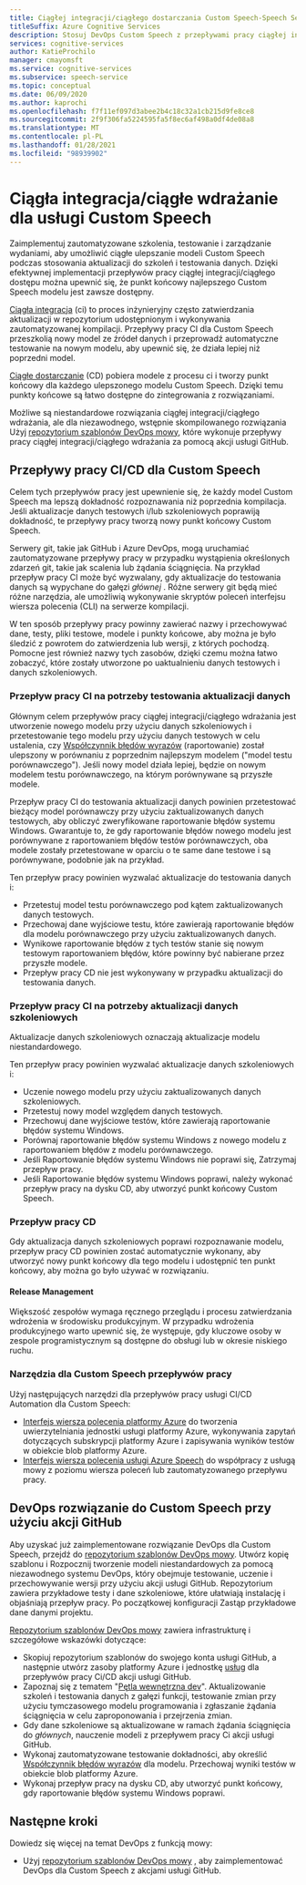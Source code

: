 ```yaml
---
title: Ciągłej integracji/ciągłego dostarczania Custom Speech-Speech Service
titleSuffix: Azure Cognitive Services
description: Stosuj DevOps Custom Speech z przepływami pracy ciągłej integracji i ciągłego wdrażania. Zaimplementuj istniejące rozwiązanie DevOps dla własnego projektu.
services: cognitive-services
author: KatieProchilo
manager: cmayomsft
ms.service: cognitive-services
ms.subservice: speech-service
ms.topic: conceptual
ms.date: 06/09/2020
ms.author: kaprochi
ms.openlocfilehash: f7f11ef097d3abee2b4c18c32a1cb215d9fe8ce8
ms.sourcegitcommit: 2f9f306fa5224595fa5f8ec6af498a0df4de08a8
ms.translationtype: MT
ms.contentlocale: pl-PL
ms.lasthandoff: 01/28/2021
ms.locfileid: "98939902"
---
```

# <a name="cicd-for-custom-speech"></a>Ciągła integracja/ciągłe wdrażanie dla usługi Custom Speech

Zaimplementuj zautomatyzowane szkolenia, testowanie i zarządzanie wydaniami, aby umożliwić ciągłe ulepszanie modeli Custom Speech podczas stosowania aktualizacji do szkoleń i testowania danych. Dzięki efektywnej implementacji przepływów pracy ciągłej integracji/ciągłego dostępu można upewnić się, że punkt końcowy najlepszego Custom Speech modelu jest zawsze dostępny.

[Ciągła integracja](/azure/devops/learn/what-is-continuous-integration) (ci) to proces inżynieryjny często zatwierdzania aktualizacji w repozytorium udostępnionym i wykonywania zautomatyzowanej kompilacji. Przepływy pracy CI dla Custom Speech przeszkolią nowy model ze źródeł danych i przeprowadź automatyczne testowanie na nowym modelu, aby upewnić się, że działa lepiej niż poprzedni model.

[Ciągłe dostarczanie](/azure/devops/learn/what-is-continuous-delivery) (CD) pobiera modele z procesu ci i tworzy punkt końcowy dla każdego ulepszonego modelu Custom Speech. Dzięki temu punkty końcowe są łatwo dostępne do zintegrowania z rozwiązaniami.

Możliwe są niestandardowe rozwiązania ciągłej integracji/ciągłego wdrażania, ale dla niezawodnego, wstępnie skompilowanego rozwiązania Użyj [repozytorium szablonów DevOps mowy](https://github.com/Azure-Samples/Speech-Service-DevOps-Template), które wykonuje przepływy pracy ciągłej integracji/ciągłego wdrażania za pomocą akcji usługi GitHub.

## <a name="cicd-workflows-for-custom-speech"></a>Przepływy pracy CI/CD dla Custom Speech

Celem tych przepływów pracy jest upewnienie się, że każdy model Custom Speech ma lepszą dokładność rozpoznawania niż poprzednia kompilacja. Jeśli aktualizacje danych testowych i/lub szkoleniowych poprawiją dokładność, te przepływy pracy tworzą nowy punkt końcowy Custom Speech.

Serwery git, takie jak GitHub i Azure DevOps, mogą uruchamiać zautomatyzowane przepływy pracy w przypadku wystąpienia określonych zdarzeń git, takie jak scalenia lub żądania ściągnięcia. Na przykład przepływ pracy CI może być wyzwalany, gdy aktualizacje do testowania danych są wypychane do gałęzi *głównej* . Różne serwery git będą mieć różne narzędzia, ale umożliwią wykonywanie skryptów poleceń interfejsu wiersza polecenia (CLI) na serwerze kompilacji.

W ten sposób przepływy pracy powinny zawierać nazwy i przechowywać dane, testy, pliki testowe, modele i punkty końcowe, aby można je było śledzić z powrotem do zatwierdzenia lub wersji, z których pochodzą. Pomocne jest również nazwy tych zasobów, dzięki czemu można łatwo zobaczyć, które zostały utworzone po uaktualnieniu danych testowych i danych szkoleniowych.

### <a name="ci-workflow-for-testing-data-updates"></a>Przepływ pracy CI na potrzeby testowania aktualizacji danych

Głównym celem przepływów pracy ciągłej integracji/ciągłego wdrażania jest utworzenie nowego modelu przy użyciu danych szkoleniowych i przetestowanie tego modelu przy użyciu danych testowych w celu ustalenia, czy [Współczynnik błędów wyrazów](how-to-custom-speech-evaluate-data.md#evaluate-custom-speech-accuracy) (raportowanie) został ulepszony w porównaniu z poprzednim najlepszym modelem ("model testu porównawczego"). Jeśli nowy model działa lepiej, będzie on nowym modelem testu porównawczego, na którym porównywane są przyszłe modele.

Przepływ pracy CI do testowania aktualizacji danych powinien przetestować bieżący model porównawczy przy użyciu zaktualizowanych danych testowych, aby obliczyć zweryfikowane raportowanie błędów systemu Windows. Gwarantuje to, że gdy raportowanie błędów nowego modelu jest porównywane z raportowaniem błędów testów porównawczych, oba modele zostały przetestowane w oparciu o te same dane testowe i są porównywane, podobnie jak na przykład.

Ten przepływ pracy powinien wyzwalać aktualizacje do testowania danych i:

- Przetestuj model testu porównawczego pod kątem zaktualizowanych danych testowych.
- Przechowaj dane wyjściowe testu, które zawierają raportowanie błędów dla modelu porównawczego przy użyciu zaktualizowanych danych.
- Wynikowe raportowanie błędów z tych testów stanie się nowym testowym raportowaniem błędów, które powinny być nabierane przez przyszłe modele.
- Przepływ pracy CD nie jest wykonywany w przypadku aktualizacji do testowania danych.

### <a name="ci-workflow-for-training-data-updates"></a>Przepływ pracy CI na potrzeby aktualizacji danych szkoleniowych

Aktualizacje danych szkoleniowych oznaczają aktualizacje modelu niestandardowego.

Ten przepływ pracy powinien wyzwalać aktualizacje danych szkoleniowych i:

- Uczenie nowego modelu przy użyciu zaktualizowanych danych szkoleniowych.
- Przetestuj nowy model względem danych testowych.
- Przechowuj dane wyjściowe testów, które zawierają raportowanie błędów systemu Windows.
- Porównaj raportowanie błędów systemu Windows z nowego modelu z raportowaniem błędów z modelu porównawczego.
- Jeśli Raportowanie błędów systemu Windows nie poprawi się, Zatrzymaj przepływ pracy.
- Jeśli Raportowanie błędów systemu Windows poprawi, należy wykonać przepływ pracy na dysku CD, aby utworzyć punkt końcowy Custom Speech.

### <a name="cd-workflow"></a>Przepływ pracy CD

Gdy aktualizacja danych szkoleniowych poprawi rozpoznawanie modelu, przepływ pracy CD powinien zostać automatycznie wykonany, aby utworzyć nowy punkt końcowy dla tego modelu i udostępnić ten punkt końcowy, aby można go było używać w rozwiązaniu.

#### <a name="release-management"></a>Release Management

Większość zespołów wymaga ręcznego przeglądu i procesu zatwierdzania wdrożenia w środowisku produkcyjnym. W przypadku wdrożenia produkcyjnego warto upewnić się, że występuje, gdy kluczowe osoby w zespole programistycznym są dostępne do obsługi lub w okresie niskiego ruchu.

### <a name="tools-for-custom-speech-workflows"></a>Narzędzia dla Custom Speech przepływów pracy

Użyj następujących narzędzi dla przepływów pracy usługi CI/CD Automation dla Custom Speech:

- [Interfejs wiersza polecenia platformy Azure](/cli/azure/) do tworzenia uwierzytelniania jednostki usługi platformy Azure, wykonywania zapytań dotyczących subskrypcji platformy Azure i zapisywania wyników testów w obiekcie blob platformy Azure.
- [Interfejs wiersza polecenia usługi Azure Speech](spx-overview.md) do współpracy z usługą mowy z poziomu wiersza poleceń lub zautomatyzowanego przepływu pracy.

## <a name="devops-solution-for-custom-speech-using-github-actions"></a>DevOps rozwiązanie do Custom Speech przy użyciu akcji GitHub

Aby uzyskać już zaimplementowane rozwiązanie DevOps dla Custom Speech, przejdź do [repozytorium szablonów DevOps mowy](https://github.com/Azure-Samples/Speech-Service-DevOps-Template). Utwórz kopię szablonu i Rozpocznij tworzenie modeli niestandardowych za pomocą niezawodnego systemu DevOps, który obejmuje testowanie, uczenie i przechowywanie wersji przy użyciu akcji usługi GitHub. Repozytorium zawiera przykładowe testy i dane szkoleniowe, które ułatwiają instalację i objaśniają przepływ pracy. Po początkowej konfiguracji Zastąp przykładowe dane danymi projektu.

[Repozytorium szablonów DevOps mowy](https://github.com/Azure-Samples/Speech-Service-DevOps-Template) zawiera infrastrukturę i szczegółowe wskazówki dotyczące:

- Skopiuj repozytorium szablonów do swojego konta usługi GitHub, a następnie utwórz zasoby platformy Azure i jednostkę [usług](../../active-directory/develop/app-objects-and-service-principals.md#service-principal-object) dla przepływów pracy Ci/CD akcji usługi GitHub.
- Zapoznaj się z tematem "[Pętla wewnętrzna dev](/dotnet/architecture/containerized-lifecycle/design-develop-containerized-apps/docker-apps-inner-loop-workflow)". Aktualizowanie szkoleń i testowania danych z gałęzi funkcji, testowanie zmian przy użyciu tymczasowego modelu programowania i zgłaszanie żądania ściągnięcia w celu zaproponowania i przejrzenia zmian.
- Gdy dane szkoleniowe są aktualizowane w ramach żądania ściągnięcia do *głównych*, nauczenie modeli z przepływem pracy Ci akcji usługi GitHub.
- Wykonaj zautomatyzowane testowanie dokładności, aby określić [Współczynnik błędów wyrazów](how-to-custom-speech-evaluate-data.md#evaluate-custom-speech-accuracy) dla modelu. Przechowaj wyniki testów w obiekcie blob platformy Azure.
- Wykonaj przepływ pracy na dysku CD, aby utworzyć punkt końcowy, gdy raportowanie błędów systemu Windows poprawi.

## <a name="next-steps"></a>Następne kroki

Dowiedz się więcej na temat DevOps z funkcją mowy:

- Użyj [repozytorium szablonów DevOps mowy](https://github.com/Azure-Samples/Speech-Service-DevOps-Template) , aby zaimplementować DevOps dla Custom Speech z akcjami usługi GitHub.
